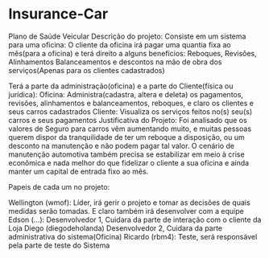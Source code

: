 # Insurance-Car
Plano de Saúde Veicular
Descrição do projeto: 
  Consiste em um sistema para uma oficina:
  O cliente da oficina irá pagar uma quantia fixa ao mês(para a oficina) e terá direito a alguns benefícios: Reboques, Revisões, Alinhamentos Balanceamentos e descontos na mão de obra dos serviços(Apenas para os clientes cadastrados)
  
  Terá a parte da administração(oficina) e a parte do Cliente(física ou jurídica):
    Oficina: Administra(cadastra, altera e deleta) os pagamentos, revisões, alinhamentos e balanceamentos, reboques, e claro os clientes e seus carros cadastrados
    Cliente: Visualiza os serviços feitos no(s) seu(s) carros e seus pagamentos
Justificativa do Projeto:
  Foi analisado que os valores de Seguro para carros vêm aumentando muito, e muitas pessoas querem dispor da tranquilidade de ter um reboque a disposição, ou um desconto na manutenção e não podem pagar tal valor.
  O cenário de manutenção automotiva também precisa se estabilizar em meio à crise econômica e nada melhor do que fidelizar o cliente a sua oficina e ainda manter um capital de entrada fixo ao mês.
  
Papeis de cada um no projeto:

Wellington (wmof): Líder, irá gerir o projeto e tomar as decisões de quais medidas serão tomadas. E claro também irá desenvolver com a equipe
Edson (...): Desenvolvedor 1, Cuidara da parte de interação com o cliente da Loja
Diego (diegodeholanda) Desenvolvedor 2, Cuidara da parte administrativa do sistema(Oficina)
Ricardo (rbm4): Teste, será responsável pela parte de teste do Sistema
